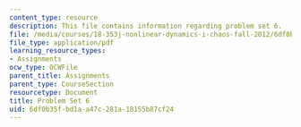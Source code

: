 ```yaml
---
content_type: resource
description: This file contains information regarding problem set 6.
file: /media/courses/18-353j-nonlinear-dynamics-i-chaos-fall-2012/6df0b35fbd1aa47c281a18155b87cf24_MIT18_353JF12_pset6.pdf
file_type: application/pdf
learning_resource_types:
- Assignments
ocw_type: OCWFile
parent_title: Assignments
parent_type: CourseSection
resourcetype: Document
title: Problem Set 6
uid: 6df0b35f-bd1a-a47c-281a-18155b87cf24
---
```

